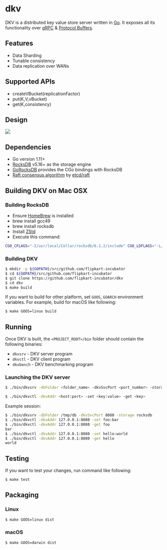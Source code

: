 # dkv
DKV is a distributed key value store server written in [Go](https://golang.org). It exposes all its functionality over
[gRPC](http://www.grpc.io) & [Protocol Buffers](https://developers.google.com/protocol-buffers/).

## Features
- Data Sharding
- Tunable consistency
- Data replication over WANs

## Supported APIs
- createVBucket(replicationFactor)
- put(K,V,vBucket)
- get(K,consistency)

## Design
<img src="https://github.com/flipkart-incubator/dkv/raw/master/docs/design.png">

## Dependencies
- Go version 1.11+
- [RocksDB](https://github.com/facebook/rocksdb) v5.16+ as the storage engine
- [GoRocksDB](https://github.com/tecbot/gorocksdb) provides the CGo bindings with RocksDB
- [Raft consensus algorithm](https://raft.github.io/) by [etcd/raft](https://github.com/etcd-io/etcd/tree/master/raft)

## Building DKV on Mac OSX

### Building RocksDB
- Ensure [HomeBrew](https://brew.sh/) is installed
- brew install gcc49
- brew install rocksdb
- Install [ZStd](https://github.com/facebook/zstd)
- Execute this command:

```bash
CGO_CFLAGS="-I/usr/local/Cellar/rocksdb/6.1.2/include" CGO_LDFLAGS="-L/usr/local/Cellar/rocksdb/6.1.2 -lrocksdb -lstdc++ -lm -lz -lbz2 -lsnappy -llz4 -lzstd" go get github.com/tecbot/gorocksdb
```

### Building DKV

```bash
$ mkdir -p ${GOPATH}/src/github.com/flipkart-incubator
$ cd ${GOPATH}/src/github.com/flipkart-incubator
$ git clone https://github.com/flipkart-incubator/dkv
$ cd dkv
$ make build
```

If you want to build for other platform, set `GOOS`, `GOARCH` environment variables. For example, build for macOS like following:

```bash
$ make GOOS=linux build
```

## Running

Once DKV is built, the `<PROJECT_ROOT>/bin` folder should contain the following binaries:
- `dkvsrv` - DKV server program
- `dkvctl` - DKV client program
- `dkvbench` - DKV benchmarking program

### Launching the DKV server

```bash
$ ./bin/dkvsrv -dbFolder <folder_name> -dkvSvcPort <port_number> -storage <rocksdb|badger>
```

```bash
$ ./bin/dkvctl -dkvAddr <host:port> -set <key:value> -get <key>
```

Example session:
```bash
$ ./bin/dkvsrv -dbFolder /tmp/db -dkvSvcPort 8080 -storage rocksdb
$ ./bin/dkvctl -dkvAddr 127.0.0.1:8080 -set foo:bar
$ ./bin/dkvctl -dkvAddr 127.0.0.1:8080 -get foo
bar
$ ./bin/dkvctl -dkvAddr 127.0.0.1:8080 -set hello:world
$ ./bin/dkvctl -dkvAddr 127.0.0.1:8080 -get hello
world
```

## Testing

If you want to test your changes, run command like following:

```bash
$ make test
```

## Packaging

###  Linux

```bash
$ make GOOS=linux dist
```

### macOS

```bash
$ make GOOS=darwin dist
```

